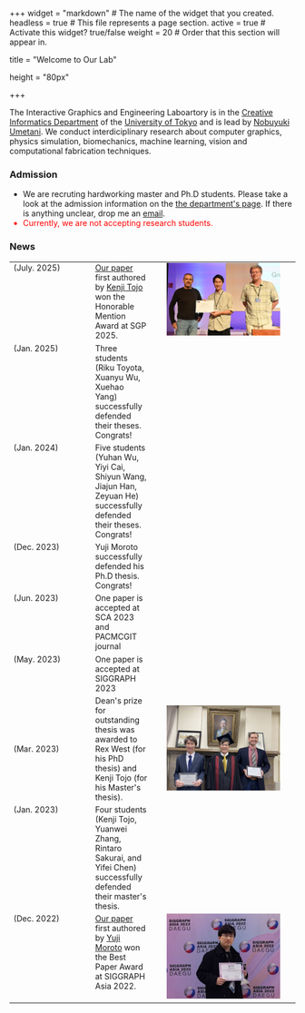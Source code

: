 +++
widget = "markdown"  # The name of the widget that you created.
headless = true  # This file represents a page section.
active = true  # Activate this widget? true/false
weight = 20  # Order that this section will appear in.

title = "Welcome to Our Lab"

height = "80px"

+++

The Interactive Graphics and Engineering Laboartory is in the <a href="https://www.i.u-tokyo.ac.jp/edu/course/ci/aim_e.shtml" target="_blank">Creative Informatics Department</a> of the <a href="https://www.u-tokyo.ac.jp/en/" target="_blank">University of Tokyo</a> and is lead by <a href="authors/admin">Nobuyuki Umetani</a>. We conduct interdiciplinary research about computer graphics, physics simulation, biomechanics, machine learning, vision and computational fabrication techniques. 

<H3>Admission</H3>
<ul>
<li>We are recruting hardworking master and Ph.D students. Please take a look at the admission information on the <a href="https://www.i.u-tokyo.ac.jp/edu/entra/entra_e.shtml" target="_blank">the department's page</a>. If there is anything unclear, drop me an <a href="mailto:n.umetani@gmail.com">email</a>. </li>
<li style="color: red;">Currently, we are not accepting research students.</li>
</ul>


<H3>News</H3>
<table>
</tr><tr valign='top'>
<td>(July. 2025)</td>
<td><a href="publication/sgp25_greencloud/">Our paper</a> first authored by <a href="authors/kenji-tojo/">Kenji Tojo</a> won the Honorable Mention Award at SGP 2025.</td>
<td width=240px align=middle><img src='https://github.com/cgenglab/cgenglab.github.io/blob/doc/2025_sgp_honorable_award.jpeg?raw=true' width=200px></td>
<tr valign='top'>	
<td width=130px>(Jan. 2025)</td> 
<td>Three students (Riku Toyota, Xuanyu Wu, Xuehao Yang) successfully defended their theses. Congrats!</td>
<td></td>	
<tr valign='top'>	
<td width=130px>(Jan. 2024)</td> 
<td>Five students (Yuhan Wu, Yiyi Cai, Shiyun Wang, Jiajun Han, Zeyuan He) successfully defended their theses. Congrats!</td>
<td></td>		
<tr valign='top'>	
<td width=130px>(Dec. 2023)</td> 
<td>Yuji Moroto successfully defended his Ph.D thesis. Congrats!</td>
<td></td>	
<tr valign='top'>	
<td width=130px>(Jun. 2023)</td> 
<td>One paper is accepted at SCA 2023 and PACMCGIT journal</td>
<td></td>
</tr><tr valign='top'>	
<td width=130px>(May. 2023)</td> 
<td>One paper is accepted at SIGGRAPH 2023</td>
<td></td>
</tr><tr>
<td width=130px>(Mar. 2023)</td>
<td>Dean's prize for outstanding thesis was awarded to Rex West (for his PhD thesis) and Kenji Tojo (for his Master's thesis).</td>
<td width=240px align=middle><img src='https://github.com/cgenglab/cgenglab.github.io/raw/doc/20230323_dean_award.jpg' width=200px></td>
</tr><tr valign='top'>
<td>(Jan. 2023)</td>
<td>Four students (Kenji Tojo, Yuanwei Zhang, Rintaro Sakurai, and Yifei Chen) successfully defended their master's thesis.</td>
<td></td>
</tr><tr valign='top'>
<td>(Dec. 2022)</td>
<td><a href="publication/sigga22_wmatrix_median/">Our paper</a> first authored by <a href="authors/moroto/">Yuji Moroto</a> won the Best Paper Award at SIGGRAPH Asia 2022.</td>
<td width=240px align=middle><img src='https://github.com/cgenglab/cgenglab.github.io/raw/doc/2022_sigga_bestpaper.jpeg' width=200px></td>	
</tr>
</table>


